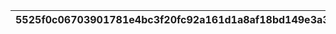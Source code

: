|5525f0c06703901781e4bc3f20fc92a161d1a8af18bd149e3a311e83cbb902ed|6bfaf948e00a145a524231c91dc7a298901b5c8df64aaa982d389af2978f5732|75edfb7a2ae37313535ba9a4527fd79d2d641001ad78e8ff3a3d856a80e4db45|13c5c39891b09ef739e4f5f7693af299712cf6fbb42783d0ffa6f76b7f69e3ce|2cb14d83a7872d5772b5b8df2158a0197a2379715cc646de356e51b551ca4715|4a767022e8049563b8d26a6ec9184c55c18762f3340381f52aefa86fb8115df4|9f1ab654d034b646bf9c8f3feb466433432b9b1d99e85d3cf00aad44211913f5|8d48a2e7f22efb4ebbcc334e294984067eca34f896c4cce95e76b634847b1a12|c215326a3fe0271a1656221d23403edafe280d7dfaa52c12b5c024e2fe893ed3|3ef586712551b5b5741340ed3b85b80dbd807f920bbf9d13c8f451b8b0cdd102|
| --- | --- | --- | --- | --- | --- | --- | --- | --- | --- |